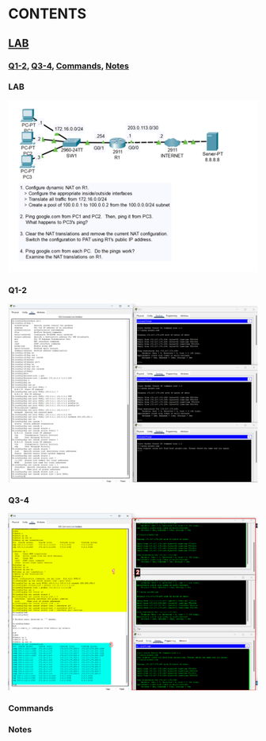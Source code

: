 # CONTENTS

## [LAB](#lab)
### [Q1-2](#q1-2), [Q3-4](#q3-4), [Commands](#commands), [Notes](#notes)

### <a name="lab"></a>LAB

<img src="../00-files/PacketTracer_MIYkLcM7lA.png" alt="Resim">

### <a name="q1-2"></a>Q1-2

<img src="../00-files/PacketTracer_iI74OQSoCj.png" alt="Resim">

### <a name="q3-4"></a>Q3-4

<img src="../00-files/PacketTracer_kNNtxFwrLY.png" alt="Resim">

### <a name="commands"></a>Commands

### <a name="notes"></a>Notes